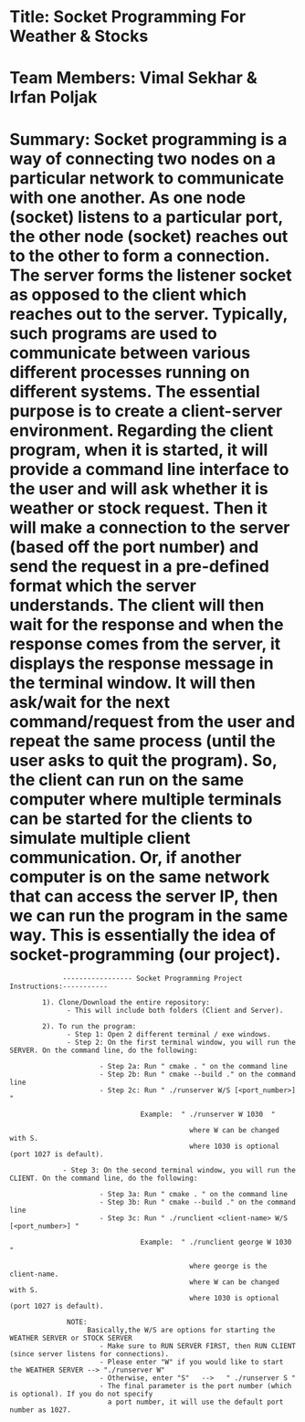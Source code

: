  # Title: Socket Programming For Weather & Stocks
 # Team Members: Vimal Sekhar & Irfan Poljak
 # Summary: Socket programming is a way of connecting two nodes on a particular network to communicate with one another. As one node  (socket) listens to a particular port, the other node (socket) reaches out to the other to form a connection. The server forms the listener socket as opposed to the client which reaches out to the server. Typically, such programs are used to communicate between various different processes running on different systems. The essential purpose is to create a client-server environment. Regarding the client program, when it is started, it will provide a command line interface to the user and will ask whether it is weather or stock request. Then it will make a connection to the server (based off the port number) and send the request in a pre-defined format which the server understands. The client will then wait for the response and when the response comes from the server, it displays the response message in the terminal window. It will then ask/wait for the next command/request from the user and repeat the same process (until the user asks to quit the program). So, the client can run on the same computer where multiple terminals can be started for the clients to simulate multiple client communication. Or, if another computer is on the same network that can access the server IP, then we can run the program in the same way. This is essentially the idea of socket-programming (our project).

                          
                 ----------------- Socket Programming Project Instructions:----------- 

            1). Clone/Download the entire repository:
                  - This will include both folders (Client and Server).

            2). To run the program:
                  - Step 1: Open 2 different terminal / exe windows.
                  - Step 2: On the first terminal window, you will run the SERVER. On the command line, do the following:
                  
                          - Step 2a: Run " cmake . " on the command line
                          - Step 2b: Run " cmake --build ." on the command line
                          - Step 2c: Run " ./runserver W/S [<port_number>] "
                          
                                    Example:  " ./runserver W 1030  "
                                    
                                                where W can be changed with S.
                                                where 1030 is optional (port 1027 is default).
                                                
                 - Step 3: On the second terminal window, you will run the CLIENT. On the command line, do the following:
                 
                          - Step 3a: Run " cmake . " on the command line
                          - Step 3b: Run " cmake --build ." on the command line
                          - Step 3c: Run " ./runclient <client-name> W/S [<port_number>] "
                          
                                    Example:  " ./runclient george W 1030 "
                                                
                                                where george is the client-name.
                                                where W can be changed with S. 
                                                where 1030 is optional (port 1027 is default).
                
                  NOTE:
                       Basically,the W/S are options for starting the WEATHER SERVER or STOCK SERVER
                          - Make sure to RUN SERVER FIRST, then RUN CLIENT (since server listens for connections). 
                          - Please enter "W" if you would like to start the WEATHER SERVER --> "./runserver W"
                          - Otherwise, enter "S"   -->   " ./runserver S "
                          - The final parameter is the port number (which is optional). If you do not specify
                            a port number, it will use the default port number as 1027. 
                   
                




